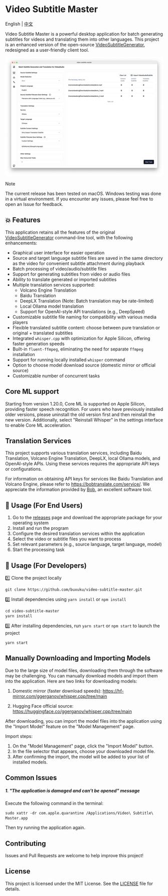 # Video Subtitle Master

English | [中文](./README.md)

Video Subtitle Master is a powerful desktop application for batch generating subtitles for videos and translating them into other languages. This project is an enhanced version of the open-source [VideoSubtitleGenerator](https://github.com/buxuku/VideoSubtitleGenerator), redesigned as a user-friendly client tool.

![preview](./resources/preview-en.png)

> [!NOTE]
> The current release has been tested on macOS. Windows testing was done in a virtual environment. If you encounter any issues, please feel free to open an Issue for feedback.

## 💥 Features

This application retains all the features of the original [VideoSubtitleGenerator](https://github.com/buxuku/VideoSubtitleGenerator) command-line tool, with the following enhancements:

- Graphical user interface for easier operation
- Source and target language subtitle files are saved in the same directory as the video for convenient subtitle attachment during playback
- Batch processing of video/audio/subtitle files
- Support for generating subtitles from video or audio files
- Ability to translate generated or imported subtitles
- Multiple translation services supported:
  - Volcano Engine Translation
  - Baidu Translation
  - DeepLX Translation (Note: Batch translation may be rate-limited)
  - Local Ollama model translation
  - Support for OpenAI-style API translations (e.g., DeepSpeed)
- Customizable subtitle file naming for compatibility with various media players
- Flexible translated subtitle content: choose between pure translation or original + translated subtitles
- Integrated `whisper.cpp` with optimization for Apple Silicon, offering faster generation speeds
- Built-in `fluent-ffmpeg`, eliminating the need for separate `ffmpeg` installation
- Support for running locally installed `whisper` command
- Option to choose model download source (domestic mirror or official source)
- Customizable number of concurrent tasks

## Core ML support

Starting from version 1.20.0, Core ML is supported on Apple Silicon, providing faster speech recognition. For users who have previously installed older versions, please uninstall the old version first and then reinstall the new version. Additionally, select "Reinstall Whisper" in the settings interface to enable Core ML acceleration.

## Translation Services

This project supports various translation services, including Baidu Translation, Volcano Engine Translation, DeepLX, local Ollama models, and OpenAI-style APIs. Using these services requires the appropriate API keys or configurations.

For information on obtaining API keys for services like Baidu Translation and Volcano Engine, please refer to https://bobtranslate.com/service/. We appreciate the information provided by [Bob](https://bobtranslate.com/), an excellent software tool.

## 🔦 Usage (For End Users)

1. Go to the [releases](https://github.com/buxuku/video-subtitle-master/releases) page and download the appropriate package for your operating system
2. Install and run the program
3. Configure the desired translation services within the application
4. Select the video or subtitle files you want to process
5. Set relevant parameters (e.g., source language, target language, model)
6. Start the processing task

## 🔦 Usage (For Developers)

1️⃣ Clone the project locally

```shell
git clone https://github.com/buxuku/video-subtitle-master.git
```

2️⃣ Install dependencies using `yarn install` or `npm install`

```shell
cd video-subtitle-master
yarn install 
```

3️⃣ After installing dependencies, run `yarn start` or `npm start` to launch the project

```shell
yarn start
```

## Manually Downloading and Importing Models

Due to the large size of model files, downloading them through the software may be challenging. You can manually download models and import them into the application. Here are two links for downloading models:

1. Domestic mirror (faster download speeds):
   https://hf-mirror.com/ggerganov/whisper.cpp/tree/main

2. Hugging Face official source:
   https://huggingface.co/ggerganov/whisper.cpp/tree/main

After downloading, you can import the model files into the application using the "Import Model" feature on the "Model Management" page.

Import steps:
1. On the "Model Management" page, click the "Import Model" button.
2. In the file selector that appears, choose your downloaded model file.
3. After confirming the import, the model will be added to your list of installed models.

## Common Issues

##### 1. "The application is damaged and can't be opened" message
Execute the following command in the terminal:

```shell
sudo xattr -dr com.apple.quarantine /Applications/Video\ Subtitle\ Master.app
```
Then try running the application again.

## Contributing

Issues and Pull Requests are welcome to help improve this project!

## License

This project is licensed under the MIT License. See the [LICENSE](LICENSE) file for details.